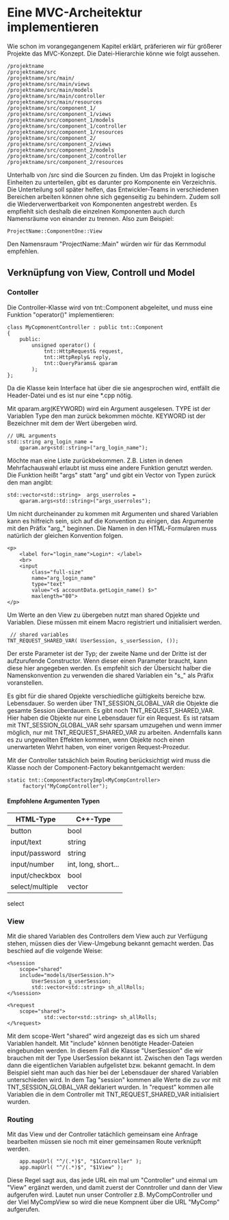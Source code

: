# Eine MVC-Archeitektur implementieren #

Wie schon im vorangegangenem Kapitel erklärt, präferieren wir für größerer
Projekte das MVC-Konzept. Die Datei-Hierarchie könne wie folgt aussehen.


    /projektname
    /projektname/src
    /projektname/src/main/
    /projektname/src/main/views
    /projektname/src/main/models
    /projektname/src/main/controller
    /projektname/src/main/resources
    /projektname/src/component_1/
    /projektname/src/component_1/views
    /projektname/src/component_1/models
    /projektname/src/component_1/controller
    /projektname/src/component_1/resources
    /projektname/src/component_2/
    /projektname/src/component_2/views
    /projektname/src/component_2/models
    /projektname/src/component_2/controller
    /projektname/src/component_2/resources

Unterhalb von /src sind die Sourcen zu finden. Um das Projekt in logische
Einheiten zu unterteilen, gibt es darunter pro Komponente ein Verzeichnis.
Die Unterteilung soll später helfen, das Entwickler-Teams in verschiedenen
Bereichen arbeiten können ohne sich gegenseitig zu behindern. Zudem soll die
Wiederverwertbarkeit von Komponenten angestrebt werden. Es empfiehlt sich
deshalb die einzelnen Komponenten auch durch Namensräume von einander zu
trennen. Also zum Beispiel:

    ProjectName::ComponentOne::View

Den Namensraum "ProjectName::Main" würden wir für das Kernmodul empfehlen.


## Verknüpfung von View, Controll und Model ##


### Contoller ###

Die Controller-Klasse wird von tnt::Component abgeleitet, und muss eine 
Funktion "operator()" implementieren:


    class MyCopmonentController : public tnt::Component
    {
        public:
            unsigned operator() (
                tnt::HttpRequest& request,
                tnt::HttpReply& reply,
                tnt::QueryParams& qparam
            );
    };

Da die Klasse kein Interface hat über die sie angesprochen wird, entfällt die
Header-Datei und es ist nur eine *.cpp nötig.

Mit qparam.arg<TYPE>(KEYWORD) wird ein Argument ausgelesen. TYPE ist der
Variablen Type den man zurück bekommen möchte. KEYWORD ist der Bezeichner
mit dem der Wert übergeben wird. 

    // URL arguments
    std::string arg_login_name =
        qparam.arg<std::string>("arg_login_name");


Möchte man eine Liste zurückbekommen.
Z.B. Listen in denen Mehrfachauswahl erlaubt ist muss eine andere Funktion
genutzt werden. Die Funktion heißt "args" statt "arg" und gibt ein Vector von
Typen zurück den man angibt:

    std::vector<std::string>  args_userroles =
        qparam.args<std::string>("args_userroles");

Um nicht durcheinander zu kommen mit Argumenten und shared Variablen kann es
hilfreich sein, sich auf die Konvention zu einigen, das Argumente mit den 
Präfix "arg_" beginnen. Die Namen in den HTML-Formularen muss natürlich der
gleichen Konvention folgen.

    <p>
        <label for="login_name">Login*: </label>
        <br>
        <input
            class="full-size"
            name="arg_login_name"
            type="text"
            value="<$ accountData.getLogin_name() $>"
            maxlength="80">
    </p>

Um Werte an den View zu übergeben nutzt man shared Opjekte und Variablen. 
Diese müssen mit einem Macro registriert und initialisiert werden.

     // shared variables
    TNT_REQUEST_SHARED_VAR( UserSession, s_userSession, ());

Der erste Parameter ist der Typ; der zweite Name und der Dritte ist
der aufzurufende Constructor. Wenn dieser einen Parameter braucht, kann diese
hier angegeben werden. Es empfehlt sich der Übersicht halber die 
Namenskonvention zu verwenden die shared Variablen ein "s_" als Präfix 
voranstellen.

Es gibt für die shared Opjekte verschiedliche gültigkeits bereiche bzw.
Lebensdauer. So werden über TNT_SESSION_GLOBAL_VAR die Objekte die
gesamte Session überdauern. Es gibt noch TNT_REQUEST_SHARED_VAR. Hier haben die
Objekte nur eine Lebensdauer für ein Request. Es ist ratsam mit
TNT_SESSION_GLOBAL_VAR sehr sparsam umzugehen und wenn immer möglich, nur mit
TNT_REQUEST_SHARED_VAR zu arbeiten. Andernfalls kann es zu ungewollten Effekten
kommen, wenn Objekte noch einen unerwarteten Wehrt haben, von einer vorigen
Request-Prozedur. 

Mit der Controller tatsächlich beim Routing berücksichtigt wird muss die Klasse
noch der Component-Factory bekanntgemacht werden:

    static tnt::ComponentFactoryImpl<MyCompController> 
         factory("MyCompController");


#### Empfohlene Argumenten Typen ####

| HTML-Type       | C++-Type            | 
| --------------- | ------------------- |
| button          | bool                |
| input/text      | string              |
| input/password  | string              |
| input/number    | int, long, short... |
| input/checkbox  | bool                |
| select/multiple | vector<string>      |


select


### View ###

Mit die shared Variablen des Controllers dem View auch zur Verfügung
stehen, müssen dies der View-Umgebung bekannt gemacht werden. Das beschied
auf die volgende Weise:

    <%session
        scope="shared"
        include="models/UserSession.h">
            UserSession g_userSession;
            std::vector<std::string> sh_allRolls;
    </%session>

    <%request
        scope="shared">
                std::vector<std::string> sh_allRolls;
    </%request>


Mit dem scope-Wert "shared" wird angezeigt das es sich um shared Variablen
handelt. Mit "include" können benötigte Header-Dateien eingebunden werden. In
diesem Fall die Klasse "UserSession" die wir brauchen mit der Type UserSession
bekannt ist. Zwischen den Tags werden dann die eigentlichen Variablen aufgelistet
bzw. bekannt gemacht. In dem Beispiel sieht man auch das hier bei der Lebensdauer
der shared Variablen unterschieden wird. In dem Tag "session" kommen alle
Werte die zu vor mit TNT_SESSION_GLOBAL_VAR deklariert wurden. In "request"
kommen alle Variablen die in dem Controller mit TNT_REQUEST_SHARED_VAR
initialisiert wurden. 


### Routing ###

Mit das View und der Controller tatächlich gemeinsam eine Anfrage bearbeiten
müssen sie noch mit einer gemeinsamen Route verknüpft werden.

        app.mapUrl( "^/(.*)$", "$1Controller" );
        app.mapUrl( "^/(.*)$", "$1View" );

Diese Regel sagt aus, das jede URL ein mal um "Controller" und einmal um "View"
ergänzt werden, und damit zuerst der Conntroller und dann der View aufgerufen 
wird. Lautet nun unser Controller z.B. MyCompController und der Viel MyCompView
so wird die neue Kompnent über die URL "MyComp" aufgerufen. 